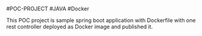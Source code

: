 #POC-PROJECT
#JAVA
#Docker

This POC project is sample spring boot application with Dockerfile with one rest controller deployed as Docker image and published it.